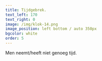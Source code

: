 ```yaml
---
title: Tijdgebrek.
text_left: 170
text_right: 0
image: /img/klok-14.png
image_position: left bottom / auto 350px
bgcolor: white
order: 5
---
```


Men neemt/heeft niet genoeg tijd.